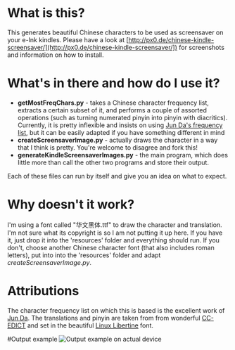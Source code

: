 # What is this?
This generates beautiful Chinese characters to be used as screensaver on your e-Ink kindles. Please have a look at [http://px0.de/chinese-kindle-screensaver/](http://px0.de/chinese-kindle-screensaver/]) for screenshots and information on how to install.

# What's in there and how do I use it?
+ **getMostFreqChars.py** - takes a Chinese character frequency list, extracts a certain subset of it, and performs a couple of assorted operations (such as turning numerated pinyin into pinyin with diacritics). Currently, it is pretty inflexible and insists on using [Jun Da's frequency list](http://lingua.mtsu.edu/chinese-computing/statistics/), but it can be easily adapted if you have something different in mind
+ **createScreensaverImage.py** - actually draws the character in a way that I think is pretty. You're welcome to disagree and fork this!
+ **generateKindleScreensaverImages.py** - the main program, which does little more than call the other two programs and store their output.

Each of these files can run by itself and give you an idea on what to expect.

# Why doesn't it work?
I'm using a font called "华文黑体.ttf" to draw the character and translation. I'm not sure what its copyright is so I am not putting it up here. If you have it, just drop it into the 'resources' folder and everything should run. If you don't, choose another Chinese character font (that also includes roman letters), put into into the 'resources' folder and adapt *createScreensaverImage.py*.

# Attributions
The character frequency list on which this is based is the excellent work of [Jun Da](http://lingua.mtsu.edu/chinese-computing/statistics/). The translations and pinyin are taken from from wonderful [CC-EDICT](http://www.mdbg.net/chindict/chindict.php?page=cedict) and set in the beautiful [Linux Libertine](http://www.linuxlibertine.org/) font.

#Output example
![Output example on actual device](http://px0.de/wp-content/uploads/2012/12/sheng1.png)